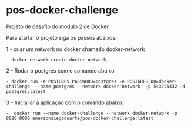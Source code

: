 # pos-docker-challenge

Projeto de desafio do modulo 2 de Docker

Para startar o projeto siga os passos abaixos:

1 - criar um network no docker chamado docker-network
    
    - docker network create docker-network
2 - Rodar o postgres com o comando abaixo:

    - docker run -e POSTGRES_PASSWORD=postgres -e POSTGRES_DB=docker-challenge  --name postgres --network docker-network  -p 5432:5432 -d  postgres:latest

3 - Inicialiar a aplicação com o comando abaixo:

    -  docker run --name docker-challenge --network docker-network -p 8080:8080 emersondiegoduarte/pos-docker-challenge:latest 



 

